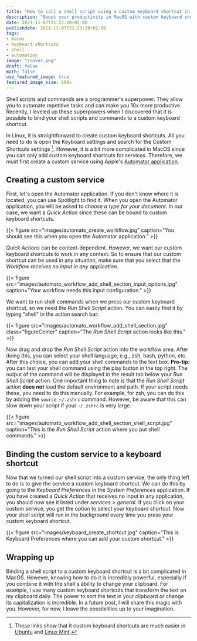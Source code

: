 ```yaml
---
title: "How to call a shell script using a custom keyboard shortcut in MacOS"
description: "Boost your productivity in MacOS with custom keyboard shortcuts for shell scripts. This step-by-step guide will show you how to do it using Automator."
date: 2021-11-07T21:23:20+02:00
publishdate: 2021-11-07T21:23:20+02:00
tags:
- macos
- keyboard shortcuts
- shell
- automation
image: "/cover.png"
draft: false
math: false
use_featured_image: true
featured_image_size: 600x
---
```

Shell scripts and commands are a programmer's superpower.
They allow you to automate repetitive tasks and can make you 10x more productive.
Recently, I leveled up these superpowers when I discovered that it is possible to bind your shell scripts and commands to a custom keyboard shortcut.

In Linux, it is straightforward to create custom keyboard shortcuts.
All you need to do is open the Keyboard settings and search for the Custom Shortcuts settings [^1].
However, it is a bit more complicated in MacOS since you can only add custom keyboard shortcuts for services.
Therefore, we must first create a custom service using Apple's [Automator application](https://support.apple.com/guide/automator/welcome/mac).

## Creating a custom service

First, let's open the Automator application.
If you don't know where it is located, you can use Spotlight to find it.
When you open the Automator application, you will be asked to _choose a type for your document_.
In our case, we want a _Quick Action_ since these can be bound to custom keyboard shortcuts.

{{< figure src="images/automato_create_workflow.jpg" caption="You should see this when you open the Automator application." >}}

_Quick Actions_ can be context-dependent.
However, we want our custom keyboard shortcuts to work in any context.
So to ensure that our custom shortcut can be used in any situation, make sure that you select that the _Workflow receives no input in any application_.

{{< figure src="images/automato_workflow_add_shell_section_input_options.jpg" caption="Your workflow needs this input configuration." >}}

We want to run shell commands when we press our custom keyboard shortcut, so we need the _Run Shell Script_ action.
You can easily find it by typing "shell" in the action search bar:

{{< figure src="images/automato_workflow_add_shell_section.jpg" class="figureCenter" caption="The _Run Shell Script_  action looks like this." >}}

Now drag and drop the _Run Shell Script_ action into the workflow area.
After doing this, you can select your shell language, e.g., zsh, bash, python, etc.
After this choice, you can add your shell commands to the text box.
**Pro-tip:** you can test your shell command using the play button in the top right.
The output of the command will be displayed in the result tab below your _Run Shell Script_ action.
One important thing to note is that the _Run Shell Script_ action **does not** load the default environment and path.
If your script needs these, you need to do this manually.
For example, for zsh, you can do this by adding the `source ~/.zshrc` command.
However, be aware that this can slow down your script if your `~/.zshrc` is very large.

{{< figure src="images/automato_workflow_add_shell_section_shell_script.jpg"  caption="This is the _Run Shell Script_ action where you put shell commands." >}}

## Binding the custom service to a keyboard shortcut

Now that we turned our shell script into a custom service, the only thing left to do is to give the service a custom keyboard shortcut.
We can do this by going to the _Keyboard Preferences_ in the _System Preferences_ application.
If you have created a _Quick Action_ that receives no input in any application, you should now see it listed under _services > general._
If you click on your custom service, you get the option to select your keyboard shortcut.
Now your shell script will run in the background every time you press your custom keyboard shortcut.

{{< figure src="images/keyboard_create_shortcut.jpg" caption="This is Keyboard Preferences where you can add your custom shortcut." >}}

## Wrapping up

Binding a shell script to a custom keyboard shortcut is a bit complicated in MacOS.
However, knowing how to do it is incredibly powerful, especially if you combine it with the shell's ability to change your clipboard.
For example, I use many custom keyboard shortcuts that transform the text on my clipboard daily.
The power to sort the text in your clipboard or change its capitalization is incredible.
In a future post, I will share this magic with you.
However, for now, I leave the possibilities up to your imagination.

[^1]: These links show that it custom keyboard shortcuts are much easier in [Ubuntu](https://help.ubuntu.com/stable/ubuntu-help/keyboard-shortcuts-set.html.en) and [Linux Mint](https://www.technipages.com/linux-mint-how-to-create-new-custom-keyboard-shortcuts).
